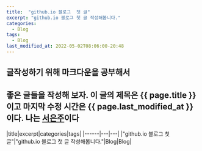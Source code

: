 ```yaml
---
title:  "github.io 블로그  첫 글"
excerpt: "github.io 블로그 첫 글 작성해봅니다."
categories:
  - Blog
tags:
  - Blog
last_modified_at: 2022-05-02T08:06:00-20:48
---
```

## 글작성하기 위해 마크다운을 공부해서 
좋은 글들을 작성해 보자.
이 글의 제목은 {{ page.title }}이고
마지막 수정 시간은 {{ page.last_modified_at }}이다.
나는 [서은주](https://github.com/seoeunju02)이다
---------------------------------
|title|excerpt|categories|tags|
|------|---|---|
|"github.io 블로그  첫 글"|"github.io 블로그 첫 글 작성해봅니다."|Blog|Blog|
